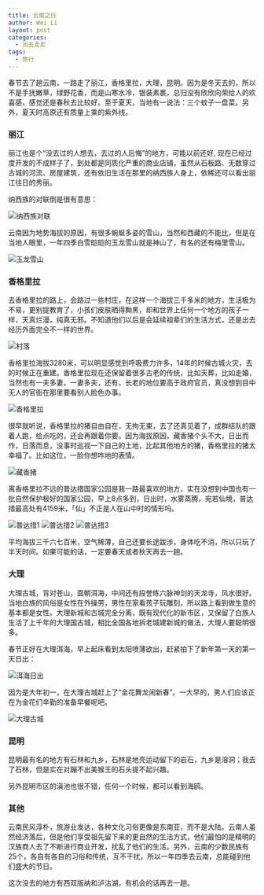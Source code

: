```yaml
---
title: 云南之行
author: Wei Li
layout: post
categories:
  - 出去走走
tags:
  - 旅行
---
```


春节去了趟云南，一路走了丽江，香格里拉，大理，昆明。因为是冬天去的，所以不是手抚嫩草，绿野花香，而是山寒水冷，银装素裹，总归没有欣欣向荣给人的欢喜感，感觉还是春秋去比较好。至于夏天，当地有一说法：三个蚊子一盘菜。另外，夏天时高原还有质量上乘的紫外线。

### 丽江
丽江也是个“没去过的人想去，去过的人后悔”的地方，可能以前还好, 现在已经过度开发的不成样子了，到处都是同质化严重的商业店铺，虽然从石板路、无数穿过古城的河流、房屋建筑，还有依旧生活在那里的纳西族人身上，依稀还可以看出丽江往日的秀丽。

纳西族的对联倒是很有意思：

![纳西族对联][1]

云南因为地势海拔的原因，有很多蜿蜒多姿的雪山，当然和西藏的不能比，但是在当地人眼里，一年四季白雪皑皑的玉龙雪山就是神山了，有名的还有梅里雪山。

![玉龙雪山][2]

### 香格里拉
去香格里拉的路上，会路过一些村庄，在这样一个海拔三千多米的地方，生活极为不易，更别提教育了，小孩们皮肤晒得黝黑，却和世界上任何一个地方的孩子一样，天真烂漫，纯真无邪。不知道他们以后是会延续祖辈们的生活方式，还是出去经历外面完全不一样的世界。

![村落][3]

香格里拉海拔3280米，可以明显感觉到呼吸费力许多，14年的时候古城火灾，去的时候正在重建。香格里拉现在还保留着很多古老的传统，比如天葬，比如走婚，当然也有一夫多妻，一妻多夫，还有，长老的地位要高于政府官员，真没想到目中无人的官衙在那里要看别人脸色办事。

![香格里拉][4]

很早就听说，香格里拉的猪自由自在，无拘无束，去了还真见着了，成群结队的跟着人跑，给点吃的，还会再跟着你要。因为海拔原因，藏香猪个头不大，日出而作，日落而息，没事时巡视一下自己的土地，比起其他地方的猪，香格里拉的猪太幸福了。比如这位，一脸你想咋地的表情。

![藏香猪][5]

离香格里拉不远的普达措国家公园是我一路最喜欢的地方，实在没想到中国也有一批自然保护极好的国家公园，早上8点多到，日出时，水雾蒸腾，宛若仙境，普达措最高处有4159米，「仙」不正是人在山中时的情形吗。

![普达措1][6]
![普达措2][7]
![普达措3][8]

平均海拔三千六七百米，空气稀薄，自己还要长途跋涉，身体吃不消，所以只玩了半天时间。如果可能的话，一定要春天或者秋天再去一趟。

### 大理
大理古城，背对苍山，面朝洱海，中间还有段誉练六脉神剑的天龙寺，风水很好。当地白族的风俗是女性在外操劳，男性在家看孩子玩雕刻，所以路上看到做生意的基本都是女性。大理新城和古城完全分离，既有现代化的新市区，又保留了白族人生活了上千年的大理国古城，相比全国各地拆老城建新城的做法，大理人要聪明很多。

春节正好在大理洱海，早上起床看到太阳喷薄欲出，赶紧拍下了新年第一天的第一天日出：

![洱海日出][9]

因为是大年初一，在大理古城赶上了“金花舞龙闹新春”。一大早的，男人们应该正在为金花们辛勤的准备早餐呢吧。

![大理古城][10]

### 昆明
昆明最有名的地方有石林和九乡，石林是地壳运动留下的岩石，九乡是溶洞；我去了石林，但是实在对蹦不出美猴王的石头提不起兴趣。

另外昆明市区的滇池也很不错，任何一个时候，都可以看到海鸥。

### 其他
云南民风淳朴，旅游业发达，各种文化习俗更像是东南亚，而不是大陆。云南人虽然经济落后，但是他们享受祖先留下来的更自然的生活方式，他们最怕的是精明的汉族商人去了不断进行商业开发，扰乱了他们的生活。另外，云南的少数民族有25个，各自有各自的习俗和传统，互不干扰，所以一年四季去云南，总能碰到他们盛大的节日。

这次没去的地方有西双版纳和泸沽湖，有机会的话再去一趟。

[1]: /uploads/2015/02/纳西族对联.jpg
[2]: /uploads/2015/02/玉龙雪山.jpg
[3]: /uploads/2015/02/村落.jpg
[4]: /uploads/2015/02/香格里拉.jpg
[5]: /uploads/2015/02/藏香猪.jpg
[6]: /uploads/2015/02/普达措1.jpg
[7]: /uploads/2015/02/普达措2.jpg
[8]: /uploads/2015/02/普达措3.jpg
[9]: /uploads/2015/02/洱海日出.jpg
[10]: /uploads/2015/02/大理古城.jpg